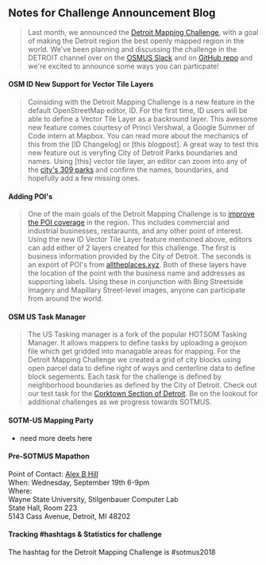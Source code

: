 

## Notes for Challenge Announcement Blog

>Last month, we announced the [Detroit Mapping Challenge](https://www.openstreetmap.us/2018/07/detroit-mapping-challenge-sotmus2018/),
>with a goal of making the Detroit region the best openly mapped region in the world. We've been planning and discussing the challenge
>in the DETROIT channel over on the [OSMUS Slack](https://osmus-slack.herokuapp.com/) and on [GitHub repo](https://github.com/osmus/detroit-mappng-challenge/issues)
>and we're excited to announce some ways you can particpate!

#### OSM ID New Support for Vector Tile Layers

>Coinsiding with the Detroit Mapping Challenge is a new feature in the default OpenStreetMap editor, ID. For the first time,
>ID users will be able to define a Vector Tile Layer as a backround layer. This awesome new feature comes courtesy of Princi Vershwal,
>a Google Summer of Code intern at Mapbox. You can read more about the mechanics of this from the [ID Changelog] or [this blogpost].
>A great way to test this new feature out is veryfing City of Detroit Parks boundaries and names. Using [this] vector tile layer, an
>editor can zoom into any of the [city's 309 parks](https://data.detroitmi.gov/Fun/Parks-2016/yu9n-k8rd) and confirm the names, boundaries,
>and hopefully add a few missing ones.


#### Adding POI's

>One of the main goals of the Detroit Mapping Challenge is to [improve the POI coverage](https://github.com/osmus/detroit-mapping-challenge/issues/8)
>in the region. This includes commercial and industrial businesses, restaraunts, and any other point of interest. Using the new ID
>Vector Tile Layer feature mentioned above, editors can add either of 2 layers created for this challenge. The first is business information
>provided by the City of Detroit. The seconds is an export of POI's from [alltheplaces.xyz](https://www.alltheplaces.xyz). Both of these
>layers have the location of the point with the business name and addresses as supporting labels. Using these in conjunction with
>Bing Streetside Imagery and Mapillary Street-level images, anyone can participate from around the world.


#### OSM US Task Manager

>The US Tasking manager is a fork of the popular HOTSOM Tasking Manager. It allows mappers to define tasks by uploading a geojson file
>which get gridded into managable areas for mapping. For the Detroit Mapping Challenge we created a grid of city blocks using open parcel
>data to define right of ways and centerline data to define block segements. Each task for the challenge is defined by neighborhood
>boundaries as defined by the City of Detroit. Check out our test task for the [Corktown Section of Detroit](https://tasks.openstreetmap.us/project/50).
>Be on the lookout for additional challenges as we progress towards SOTMUS.


#### SOTM-US Mapping Party
- need more deets here

#### Pre-SOTMUS Mapathon

Point of Contact: [Alex B Hill](https://twitter.com/alexbhill)  
When: Wednesday, September 19th 6-9pm  
Where:  
   Wayne State University, Stilgenbauer Computer Lab  
   State Hall, Room 223  
   5143 Cass Avenue, Detroit, MI 48202  

#### Tracking #hashtags & Statistics for challenge
The hashtag for the Detroit Mapping Challenge is #sotmus2018
